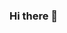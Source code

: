 ### Hi there 👋

<!--
**AnnieHeinritz/AnnieHeinritz** is a ✨ _special_ ✨ repository because its `README.md` (this file) appears on your GitHub profile.

- Denison University Class of 2024
- I’m currently working on my senior project 
    : It is about predicting the ski market of the Rocky Mountains based off predicted snow fall

